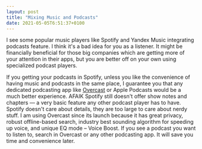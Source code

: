 ```yaml
---
layout: post
title: "Mixing Music and Podcasts"
date: 2021-05-05T6:51:37+0100
---
```


I see some popular music players like Spotify and Yandex Music integrating podcasts feature. I think it's a bad idea for you as a listener. It might be financially beneficial for those big companies which are getting more of your attention in their apps, but you are better off on your own using specialized podcast players.

If you getting your podcasts in Spotify, unless you like the convenience of having music and podcasts in the same place, I guarantee you that any dedicated podcasting app like [Overcast](https://overcast.fm) or Apple Podcasts would be a much better experience. AFAIK Spotify still doesn't offer show notes and chapters — a very basic feature any other podcast player has to have. Spotify doesn't care about details, they are too large to care about nerdy stuff. I am using Overcast since its launch because it has great privacy, robust offline-based search, industry best sounding algorithm for speeding up voice, and unique EQ mode – Voice Boost. If you see a podcast you want to listen to, search in Overcast or any other podcasting app. It will save you time and convenience later.
